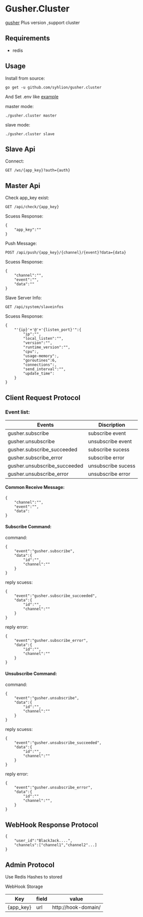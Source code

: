 # Gusher.Cluster

 [gusher](https://github.com/syhlion/gusher) Plus version ,support cluster

## Requirements

* redis

## Usage

Install from source:

`go get -u github.com/syhlion/gusher.cluster`

And Set .env like [example](https://github.com/syhlion/gusher.cluster/blob/master/.env.example)

master mode:

`./gusher.cluster master`

slave mode:

`./gusher.cluster slave`

## Slave  Api

Connect:

`GET /ws/{app_key}?auth={auth}`

## Master Api

Check app_key exist:

`GET /api/check/{app_key}`


Scuess Response:


```
{
    "app_key":""
}
```

Push Message:

`POST /api/push/{app_key}/{channel}/{event}?data={data}`


Scuess Response:
```
{
    "channel":"",
    "event":"",
    "data":""
}
```

Slave Server Info:

`GET /api/system/slaveinfos`


Scuess Response:

```
{
    "'{ip}'+'@'+'{listen_port}'":{
        "ip":"",
        "local_listen":"",
        "version":"",
        "runtime_version":"",
        "cpu":,
        "usage-memory":,
        "goroutines":6,
        "connections":,
        "send_interval":"",
        "update_time":
    }
}
```

## Client Request Protocol

### Event list:

Events|Discription
---|---
gusher.subscribe|subscribe event
gusher.unsubscribe|unsubscribe event
gusher.subscribe_succeeded|subscribe sucess
gusher.subscribe_error|subscribe error
gusher.unsubscribe_succeeded|unsubscribe sucess
gusher.unsubscribe_error|unsubscribe error

#### Common Receive Message:

```
{
    "channel":"",
    "event":"",
    "data":
}
```

#### Subscribe Command:

command:
```
{
    "event":"gusher.subscribe",
    "data":{
        "id":"",
        "channel":""
    }
}
```

reply scuess:
```
{
    "event":"gusher.subscribe_succeeded",
    "data":{
        "id":"",
        "channel":""
    }
}
```
reply error:
```
{
    "event":"gusher.subscribe_error",
    "data":{
        "id":"",
        "channel":""
    }
}
```

#### Unsubscribe Command:

command:
```
{
    "event":"gusher.unsubscribe",
    "data":{
        "id":"",
        "channel":""
    }
}
```

reply scuess:
```
{
    "event":"gusher.unsubscribe_succeeded",
    "data":{
        "id":"",
        "channel":""
    }
}
```

reply error:
```
{
    "event":"gusher.unsubscribe_error",
    "data":{
        "id":""
        "channel":"",
    }
}
```

## WebHook Response Protocol

```
{
    "user_id":"BlackJack....",
    "channels":["channel1","channel2"...]
}
```

## Admin Protocol

Use Redis Hashes to stored

WebHook Storage 

Key|field|value
---|---|---
{app_key}|url|http://hook-domain/





